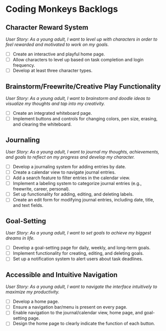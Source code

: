 # Coding Monkeys Backlogs

## Character Reward System
*User Story: As a young adult, I want to level up with characters in order to feel rewarded and motivated to work on my goals.*

- [ ] Create an interactive and playful home page.
- [ ] Allow characters to level up based on task completion and login frequency.
- [ ] Develop at least three character types.

## Brainstorm/Freewrite/Creative Play Functionality
*User Story: As a young adult, I want to brainstorm and doodle ideas to visualize my thoughts and tap into my creativity.*

- [ ] Create an integrated whiteboard page.
- [ ] Implement buttons and controls for changing colors, pen size, erasing, and clearing the whiteboard.

## Journaling
*User Story: As a young adult, I want to journal my thoughts, achievements, and goals to reflect on my progress and develop my character.*

- [ ] Develop a journaling system for adding entries by date.
- [ ] Create a calendar view to navigate journal entries.
- [ ] Add a search feature to filter entries in the calendar view.
- [ ] Implement a labeling system to categorize journal entries (e.g., freewrite, career, personal).
- [ ] Set up functionality for adding, editing, and deleting labels.
- [ ] Create an edit form for modifying journal entries, including date, title, and text fields.

## Goal-Setting
*User Story: As a young adult, I want to set goals to achieve my biggest dreams in life.*

- [ ] Develop a goal-setting page for daily, weekly, and long-term goals.
- [ ] Implement functionality for creating, editing, and deleting goals.
- [ ] Set up a notification system to alert users about task deadlines.

## Accessible and Intuitive Navigation
*User Story: As a young adult, I want to navigate the interface intuitively to maximize my productivity.*

- [ ] Develop a home page.
- [ ] Ensure a navigation bar/menu is present on every page.
- [ ] Enable navigation to the journal/calendar view, home page, and goal-setting page.
- [ ] Design the home page to clearly indicate the function of each button.
